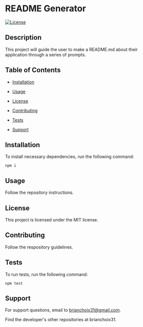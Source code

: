 # README Generator

  [![License](https://img.shields.io/badge/license-MIT-lightgrey)](https://choosealicense.com/licenses/mit/)

  ## Description

  This project will guide the user to make a README.md about their application through a series of prompts.

  ## Table of Contents

  * [Installation](#installation)

  * [Usage](#usage)

  * [License](#license)

  * [Contributing](#contributing)

  * [Tests](#tests)

  * [Support](#support)

  ## Installation

  To install necessary dependencies, run the following command:<br>

  <code>npm i</code>

  ## Usage

  Follow the repository instructions.

  ## License

  This project is licensed under the MIT license.

  ## Contributing

  Follow the respository guidelines.

  ## Tests

  To run tests, run the following command:<br>

  <code>npm test</code>

  ## Support

  For support questions, email to brianchoix31@gmail.com.<br>

  Find the developer's other repositories at brianchoix31.
